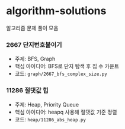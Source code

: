 # algorithm-solutions
알고리즘 문제 풀이 모음

### 2667 단지번호붙이기
- 주제: BFS, Graph
- 핵심 아이디어: BFS로 단지 탐색 후 집 수 카운트
- 코드: `graph/2667_bfs_complex_size.py`

### 11286 절댓값 힙
- 주제: Heap, Priority Queue
- 핵심 아이디어: heapq 사용해 절댓값 기준 정렬
- 코드: `heap/11286_abs_heap.py`